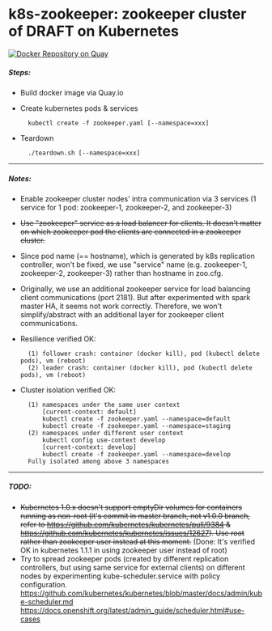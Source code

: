 # k8s-zookeeper: zookeeper cluster of DRAFT on Kubernetes
[![Docker Repository on Quay](https://quay.io/repository/draft/k8s-zookeeper/status "Docker Repository on Quay")](https://quay.io/repository/draft/k8s-zookeeper)

##### Steps:
* Build docker image via Quay.io
* Create kubernetes pods & services

        kubectl create -f zookeeper.yaml [--namespace=xxx]
* Teardown

        ./teardown.sh [--namespace=xxx]

-----
##### Notes:
* Enable zookeeper cluster nodes' intra communication via 3 services (1 service for 1 pod: zookeeper-1, zookeeper-2, and zookeeper-3)
* ~~Use "zookeeper" service as a load balancer for clients. It doesn't matter on which zookeeper pod the clients are connected in a zookeeper cluster.~~
* Since pod name (== hostname), which is generated by k8s replication controller, won't be fixed, we use "service" name (e.g. zookeeper-1, zookeeper-2, zookeeper-3) rather than hostname in zoo.cfg.   
* Originally, we use an additional zookeeper service for load balancing client communications (port 2181). But after experimented with spark master HA, it seems not work correctly. Therefore, we won't simplify/abstract with an additional layer for zookeeper client communications.  
* Resilience verified OK: 
        
        (1) follower crash: container (docker kill), pod (kubectl delete pods), vm (reboot) 
        (2) leader crash: container (docker kill), pod (kubectl delete pods), vm (reboot)
* Cluster isolation verified OK:
 
        (1) namespaces under the same user context 
            [current-context: default]
            kubectl create -f zookeeper.yaml --namespace=default
            kubectl create -f zookeeper.yaml --namespace=staging
        (2) namespaces under different user context 
            kubectl config use-context develop
            [current-context: develop]
            kubectl create -f zookeeper.yaml --namespace=develop
        Fully isolated among above 3 namespaces

-----
##### TODO:
* ~~Kubernetes 1.0.x doesn't support emptyDir volumes for containers running as non-root (it's commit in master branch, not v1.0.0 branch, refer to https://github.com/kubernetes/kubernetes/pull/9384 & https://github.com/kubernetes/kubernetes/issues/12627). Use root rather than zookeeper user instead at this moment.~~ (Done: It's verified OK in kubernetes 1.1.1 in using zookeeper user instead of root)
* Try to spread zookeeper pods (created by different replication controllers, but using same service for external clients) on different nodes by experimenting kube-scheduler.service with policy configuration.
    https://github.com/kubernetes/kubernetes/blob/master/docs/admin/kube-scheduler.md
    https://docs.openshift.org/latest/admin_guide/scheduler.html#use-cases 
